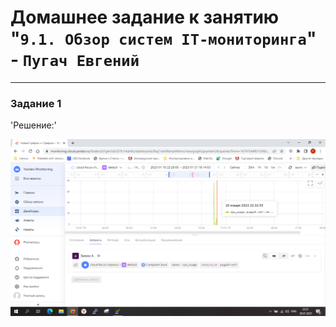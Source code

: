 # Домашнее задание к занятию "`9.1. Обзор систем IT-мониторинга`" - `Пугач Евгений`


---

### Задание 1

'Решение:'

![Скрин 1](https://github.com/PugachEV72/Images/blob/master/2023-01-20_22-31-31.png)

